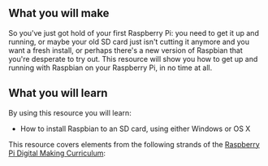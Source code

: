 ## What you will make
So you've just got hold of your first Raspberry Pi: you need to get it up and running, or maybe your old SD card just isn't cutting it anymore and you want a fresh install, or perhaps there's a new version of Raspbian that you're desperate to try out. This resource will show you how to get up and running with Raspbian on your Raspberry Pi, in no time at all.

## What you will learn
By using this resource you will learn:

- How to install Raspbian to an SD card, using either Windows or OS X

This resource covers elements from the following strands of the [Raspberry Pi Digital Making Curriculum](https://www.raspberrypi.org/curriculum/):


